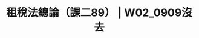---
title: "租稅法總論（課二89） | W02_0909沒去"
description: ""
categories:

  - "課程筆記"
  - "租稅法總論"
tags:

  - "課程筆記"
  - "租稅法"
  - "稅法總論"
lang: "zh-Hant"
---
